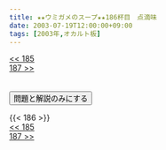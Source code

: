 ```yaml
---
title: ★★ウミガメのスープ★★186杯目　点滴味
date: 2003-07-19T12:00:00+09:00
tags: [2003年,オカルト板]
---
```

<div class="th_left"><a href="../185"><< 185</a></div>
<div class="th_right"><a href="../187">187 >></a></div>
<br><br>
<script src="../../js/cupsoup.js"></script>
<form>
<input type="button" value="問題と解説のみにする" onClick="toggleCupsoup()">
</form>
{{< 186 >}}
<div class="th_left"><a href="../185"><< 185</a></div>
<div class="th_right"><a href="../187">187 >></a></div>